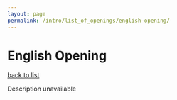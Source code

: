 ```yaml
---
layout: page
permalink: /intro/list_of_openings/english-opening/
---
```


# English Opening

[back to list](../../list_of_openings)

Description unavailable